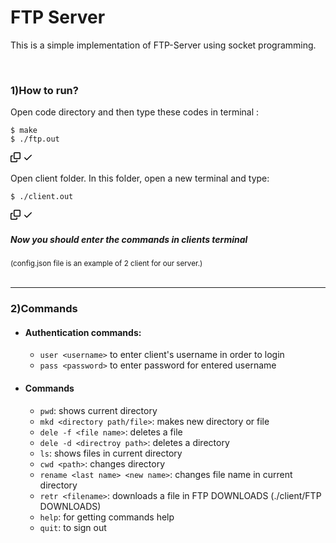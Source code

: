 <h1> FTP Server</h1>
<p>This is a simple implementation of FTP-Server using socket programming.</p><br>
<h3>1)How to run?</h3>
<p>Open code directory and then type these codes in terminal :</p>
<div class="snippet-clipboard-content notranslate position-relative overflow-auto"><pre class="notranslate"><code>$ make
$ ./ftp.out
</code></pre> <div class="zeroclipboard-container position-absolute right-0 top-0">
    <clipboard-copy aria-label="Copy" class="ClipboardButton btn js-clipboard-copy m-2 p-0 tooltipped-no-delay" data-copy-feedback="Copied!" data-tooltip-direction="w" value="make" tabindex="0" role="button" style="display: inherit;">
      <svg aria-hidden="true" height="16" viewBox="0 0 16 16" version="1.1" width="16" data-view-component="true" class="octicon octicon-copy js-clipboard-copy-icon m-2">
    <path fill-rule="evenodd" d="M0 6.75C0 5.784.784 5 1.75 5h1.5a.75.75 0 010 1.5h-1.5a.25.25 0 00-.25.25v7.5c0 .138.112.25.25.25h7.5a.25.25 0 00.25-.25v-1.5a.75.75 0 011.5 0v1.5A1.75 1.75 0 019.25 16h-7.5A1.75 1.75 0 010 14.25v-7.5z"></path><path fill-rule="evenodd" d="M5 1.75C5 .784 5.784 0 6.75 0h7.5C15.216 0 16 .784 16 1.75v7.5A1.75 1.75 0 0114.25 11h-7.5A1.75 1.75 0 015 9.25v-7.5zm1.75-.25a.25.25 0 00-.25.25v7.5c0 .138.112.25.25.25h7.5a.25.25 0 00.25-.25v-7.5a.25.25 0 00-.25-.25h-7.5z"></path>
</svg>
      <svg aria-hidden="true" height="16" viewBox="0 0 16 16" version="1.1" width="16" data-view-component="true" class="octicon octicon-check js-clipboard-check-icon color-fg-success d-none m-2">
    <path fill-rule="evenodd" d="M13.78 4.22a.75.75 0 010 1.06l-7.25 7.25a.75.75 0 01-1.06 0L2.22 9.28a.75.75 0 011.06-1.06L6 10.94l6.72-6.72a.75.75 0 011.06 0z"></path>
</svg>
    </clipboard-copy>
  </div></div>
  <p>Open client folder. In this folder, open a new terminal and type:</p>
  <div class="snippet-clipboard-content notranslate position-relative overflow-auto"><pre class="notranslate"><code>$ ./client.out
</code></pre> <div class="zeroclipboard-container position-absolute right-0 top-0">
    <clipboard-copy aria-label="Copy" class="ClipboardButton btn js-clipboard-copy m-2 p-0 tooltipped-no-delay" data-copy-feedback="Copied!" data-tooltip-direction="w" value="make" tabindex="0" role="button" style="display: inherit;">
      <svg aria-hidden="true" height="16" viewBox="0 0 16 16" version="1.1" width="16" data-view-component="true" class="octicon octicon-copy js-clipboard-copy-icon m-2">
    <path fill-rule="evenodd" d="M0 6.75C0 5.784.784 5 1.75 5h1.5a.75.75 0 010 1.5h-1.5a.25.25 0 00-.25.25v7.5c0 .138.112.25.25.25h7.5a.25.25 0 00.25-.25v-1.5a.75.75 0 011.5 0v1.5A1.75 1.75 0 019.25 16h-7.5A1.75 1.75 0 010 14.25v-7.5z"></path><path fill-rule="evenodd" d="M5 1.75C5 .784 5.784 0 6.75 0h7.5C15.216 0 16 .784 16 1.75v7.5A1.75 1.75 0 0114.25 11h-7.5A1.75 1.75 0 015 9.25v-7.5zm1.75-.25a.25.25 0 00-.25.25v7.5c0 .138.112.25.25.25h7.5a.25.25 0 00.25-.25v-7.5a.25.25 0 00-.25-.25h-7.5z"></path>
</svg>
      <svg aria-hidden="true" height="16" viewBox="0 0 16 16" version="1.1" width="16" data-view-component="true" class="octicon octicon-check js-clipboard-check-icon color-fg-success d-none m-2">
    <path fill-rule="evenodd" d="M13.78 4.22a.75.75 0 010 1.06l-7.25 7.25a.75.75 0 01-1.06 0L2.22 9.28a.75.75 0 011.06-1.06L6 10.94l6.72-6.72a.75.75 0 011.06 0z"></path>
</svg>
    </clipboard-copy>
  </div></div>
  
  <h5>Now you should enter the commands in clients terminal</h5>
  <sub>(config.json file is an example of 2 client for our server.)</sub><br><br>
  <hr>
  <h3>2)Commands</h3>
      <ul dir="auto">
        <li>
            <h4>Authentication commands: </h4>
            <ul> 
                <li><code>user &lt;username&gt;</code> to enter client's username in order to login</li>
                <li><code>pass &lt;password&gt;</code> to enter password for entered username</li>
            </ul>
        </li>
        <li>
            <h4>Commands</h4>
            <ul>
                <li><code>pwd</code>: shows current directory</li>
                <li><code>mkd &lt;directory path/file&gt;</code>: makes new directory or file</li>
                <li><code>dele -f &lt;file name&gt;</code>: deletes a file</li>
                <li><code>dele -d &lt;directroy path&gt;</code>: deletes a directory</li>
                <li><code>ls</code>: shows files in current directory</li>
                <li><code>cwd &lt;path&gt;</code>: changes directory</li>
                <li><code>rename &lt;last name&gt; &lt;new name&gt;</code>: changes file name in current directory</li>
                <li><code>retr &lt;filename&gt;</code>: downloads a file in FTP DOWNLOADS (./client/FTP DOWNLOADS)</li>
                <li><code>help</code>: for getting commands help</li>
                <li><code>quit</code>: to sign out</li>  
            </ul>
        </li>  
    </ul>

  
  
